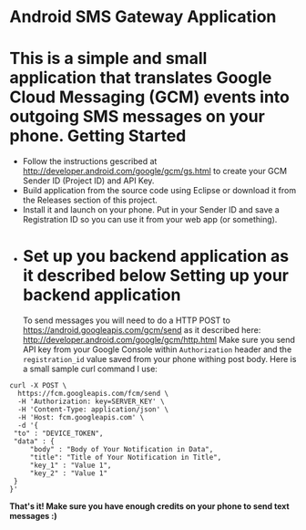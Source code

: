 # Android SMS Gateway Application

This is a simple and small application that translates Google Cloud Messaging (GCM) events into outgoing SMS messages on your phone.
Getting Started
===============

- Follow the instructions gescribed at http://developer.android.com/google/gcm/gs.html to create your GCM Sender ID (Project ID) and API Key.
- Build application from the source code using Eclipse or download it from the Releases section of this project.
- Install it and launch on your phone. Put in your Sender ID and save a Registration ID so you can use it from your web app (or something).
- Set up you backend application as it described below
  Setting up your backend application
  ===============
  To send messages you will need to do a HTTP POST to https://android.googleapis.com/gcm/send as it described here:
  http://developer.android.com/google/gcm/http.html
  Make sure you send API key from your Google Console within `Authorization` header and the `registration_id` value saved from your phone withing post body.
  Here is a small sample curl command I use:

```shell
curl -X POST \
  https://fcm.googleapis.com/fcm/send \
  -H 'Authorization: key=SERVER_KEY' \
  -H 'Content-Type: application/json' \
  -H 'Host: fcm.googleapis.com' \
  -d '{
 "to" : "DEVICE_TOKEN",
 "data" : {
     "body" : "Body of Your Notification in Data",
     "title": "Title of Your Notification in Title",
     "key_1" : "Value 1",
     "key_2" : "Value 1"
 }
}'
```

**That's it! Make sure you have enough credits on your phone to send text messages :)**
